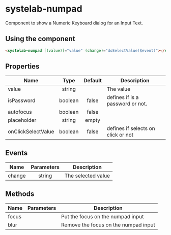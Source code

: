 # systelab-numpad

Component to show a Numeric Keyboard dialog for an Input Text.

## Using the component

```html
<systelab-numpad [(value)]="value" (change)="doSelectValue($event)"></systelab-numpad>
```


## Properties

| Name               |  Type   | Default | Description                        |
|--------------------|:-------:|:-------:|------------------------------------|
| value              | string  |         | The value                          |
| isPassword         | boolean |  false  | defines if is a password or not.   |
| autofocus          | boolean |  false  |                                    |
| placeholder        | string  |  empty  |                                    |
| onClickSelectValue | boolean |  false  | defines if selects on click or not |


## Events

| Name | Parameters | Description |
| ---- |:----------:| ------------|
| change | string | The selected value|

## Methods

| Name | Parameters | Description |
| ---- |:----------:| ------------|
| focus |  | Put the focus on the numpad input|
| blur |  | Remove the focus on the numpad input|
